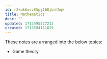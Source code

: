```yaml
---
id: r3kok6xcv85pj168jbd45qk
title: Mathematics
desc: ''
updated: 1713595227213
created: 1713594151829
---
```


These notes are arranged into the below topics:

- Game theory